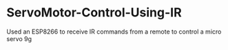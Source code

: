 # ServoMotor-Control-Using-IR

Used an ESP8266 to receive IR commands from a remote to control a micro servo 9g
